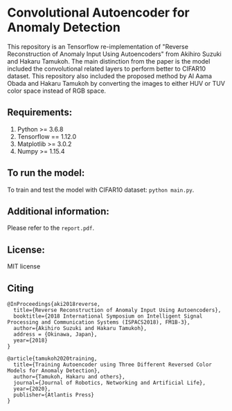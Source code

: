 # Convolutional Autoencoder for Anomaly Detection
This repository is an Tensorflow re-implementation of "Reverse Reconstruction of Anomaly Input Using Autoencoders" from Akihiro Suzuki and Hakaru Tamukoh. The main distinction from the paper is the model included the convolutional related layers to perform better to CIFAR10 dataset. This repository also included the proposed method by Al Aama Obada and Hakaru Tamukoh by converting the images to either HUV or TUV color space instead of RGB space.

## Requirements:
  1. Python >= 3.6.8
  2. Tensorflow == 1.12.0
  3. Matplotlib >= 3.0.2
  4. Numpy >= 1.15.4 

## To run the model:
To train and test the model with CIFAR10 dataset: `python main.py`.

## Additional information:
Please refer to the `report.pdf`.

## License:
MIT license

## Citing
```
@InProceedings{aki2018reverse,
  title={Reverse Reconstruction of Anomaly Input Using Autoencoders},
  booktitle={2018 International Symposium on Intelligent Signal Processing and Communication Systems (ISPACS2018), FM1B-3},
  author={Akihiro Suzuki and Hakaru Tamukoh},
  address = {Okinawa, Japan},
  year={2018}
}

@article{tamukoh2020training,
  title={Training Autoencoder using Three Different Reversed Color Models for Anomaly Detection},
  author={Tamukoh, Hakaru and others},
  journal={Journal of Robotics, Networking and Artificial Life},
  year={2020},
  publisher={Atlantis Press}
}
```
